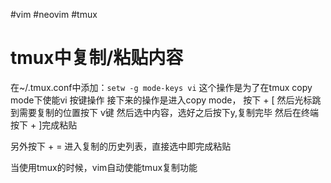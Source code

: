 #vim #neovim #tmux

# tmux中复制/粘贴内容

在~/.tmux.conf中添加：`setw -g mode-keys vi`
这个操作是为了在tmux copy mode下使能vi 按键操作
接下来的操作是进入copy mode， 按下<prefix> + [
然后光标跳到需要复制的位置按下 v键
然后选中内容，选好之后按下y,复制完毕
然后在终端按下<prefix> + ]完成粘贴

另外按下 <prefix> + = 进入复制的历史列表，直接选中即完成粘贴

当使用tmux的时候，vim自动使能tmux复制功能
